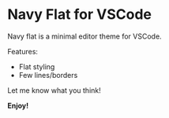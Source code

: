 # Navy Flat for VSCode

Navy flat is a minimal editor theme for VSCode.

Features:
- Flat styling
- Few lines/borders

Let me know what you think!

**Enjoy!**
